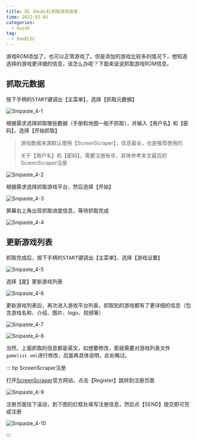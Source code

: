 ```yaml
---
title: 四、EmuELEC抓取游戏信息
time: 2022-02-01
categories: 
  - Guide
tag:
  - EmuELEC
---
```


游戏ROM添加了，也可以正常游戏了。但是添加的游戏比较多的情况下，想知道选择的游戏更详细的信息，该怎么办呢？下面来说说抓取游戏ROM信息。

## 抓取元数据

按下手柄的<kbd>START</kbd>键调出【主菜单】，选择【抓取元数据】

![Snipaste_4-1](./assets/Snipaste_4-1.png)

根据需求选择抓取哪些数据（手册和地图一般不抓取），并输入【用户名】和【密码】，选择【开始抓取】

> 游戏数据来源默认使用【ScreenScraper】，信息最全，也是推荐使用的
>
> 关于【用户名】和【密码】，需要注册账号，具体参考本文最后的ScreenScraper注册

![Snipaste_4-2](./assets/Snipaste_4-2.png)

根据需求选择抓取游戏平台，然后选择【开始】

![Snipaste_4-3](./assets/Snipaste_4-3.png)

屏幕右上角出现抓取进度信息，等待抓取完成

![Snipaste_4-4](./assets/Snipaste_4-4.png)

## 更新游戏列表

抓取完成后，按下手柄的<kbd>START</kbd>键调出【主菜单】，选择【游戏设置】

![Snipaste_4-5](./assets/Snipaste_4-5.png)

选择【是】更新游戏列表

![Snipaste_4-6](./assets/Snipaste_4-6.png)

更新游戏列表后，再次进入游戏平台列表，抓取到的游戏都有了更详细的信息（包含游戏名称、介绍、图片、logo、视频等）

![Snipaste_4-7](./assets/Snipaste_4-7.png)

![Snipaste_4-8](./assets/Snipaste_4-8.png)

当然，上面抓取的信息都是英文，如想要修改，那就需要对游戏列表文件`gamelist.xml`进行修改，后面再具体说明，此处略过。

::: tip ScreenScraper注册

打开[ScreenScraper](https://www.screenscraper.fr/)官方网站，点击【Register】跳转到注册页面

![Snipaste_4-9](./assets/Snipaste_4-9.png)

注册页面往下滚动，到下图的红框处填写注册信息，然后点【SEND】提交即可完成注册

![Snipaste_4-10](./assets/Snipaste_4-10.png)

:::
